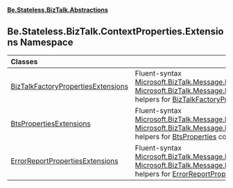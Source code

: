 #### [Be.Stateless.BizTalk.Abstractions](README.md 'README')

## Be.Stateless.BizTalk.ContextProperties.Extensions Namespace

| Classes | |
| :--- | :--- |
| [BizTalkFactoryPropertiesExtensions](BizTalkFactoryPropertiesExtensions.md 'Be.Stateless.BizTalk.ContextProperties.Extensions.BizTalkFactoryPropertiesExtensions') | Fluent-syntax [Microsoft.BizTalk.Message.Interop.IBaseMessage](https://docs.microsoft.com/en-us/dotnet/api/Microsoft.BizTalk.Message.Interop.IBaseMessage 'Microsoft.BizTalk.Message.Interop.IBaseMessage') and [Microsoft.BizTalk.Message.Interop.IBaseMessageContext](https://docs.microsoft.com/en-us/dotnet/api/Microsoft.BizTalk.Message.Interop.IBaseMessageContext 'Microsoft.BizTalk.Message.Interop.IBaseMessageContext') helpers for [BizTalkFactoryProperties](BizTalkFactoryProperties.md 'Be.Stateless.BizTalk.ContextProperties.BizTalkFactoryProperties') context properties. |
| [BtsPropertiesExtensions](BtsPropertiesExtensions.md 'Be.Stateless.BizTalk.ContextProperties.Extensions.BtsPropertiesExtensions') | Fluent-syntax [Microsoft.BizTalk.Message.Interop.IBaseMessage](https://docs.microsoft.com/en-us/dotnet/api/Microsoft.BizTalk.Message.Interop.IBaseMessage 'Microsoft.BizTalk.Message.Interop.IBaseMessage') and [Microsoft.BizTalk.Message.Interop.IBaseMessageContext](https://docs.microsoft.com/en-us/dotnet/api/Microsoft.BizTalk.Message.Interop.IBaseMessageContext 'Microsoft.BizTalk.Message.Interop.IBaseMessageContext') helpers for [BtsProperties](BtsProperties.md 'Be.Stateless.BizTalk.ContextProperties.BtsProperties') context properties. |
| [ErrorReportPropertiesExtensions](ErrorReportPropertiesExtensions.md 'Be.Stateless.BizTalk.ContextProperties.Extensions.ErrorReportPropertiesExtensions') | Fluent-syntax [Microsoft.BizTalk.Message.Interop.IBaseMessage](https://docs.microsoft.com/en-us/dotnet/api/Microsoft.BizTalk.Message.Interop.IBaseMessage 'Microsoft.BizTalk.Message.Interop.IBaseMessage') and [Microsoft.BizTalk.Message.Interop.IBaseMessageContext](https://docs.microsoft.com/en-us/dotnet/api/Microsoft.BizTalk.Message.Interop.IBaseMessageContext 'Microsoft.BizTalk.Message.Interop.IBaseMessageContext') helpers for [ErrorReportProperties](ErrorReportProperties.md 'Be.Stateless.BizTalk.ContextProperties.ErrorReportProperties') context properties. |
